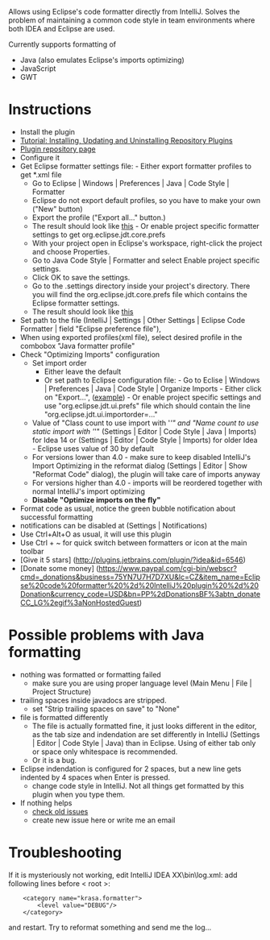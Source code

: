 Allows using Eclipse's code formatter directly from IntelliJ. Solves the problem of maintaining a common code style in team environments where both IDEA and Eclipse are used.

Currently supports formatting of 
 - Java (also emulates Eclipse's imports optimizing)
 - JavaScript 
 - GWT



# Instructions #
-  Install the plugin
  - [Tutorial: Installing, Updating and Uninstalling Repository Plugins](http://www.jetbrains.com/idea/webhelp/installing-updating-and-uninstalling-repository-plugins.html)
  - [Plugin repository page](http://plugins.jetbrains.com/plugin/?idea&id=6546)		
-  Configure it
  -  Get Eclipse formatter settings file: 
  	- Either export formatter profiles to get *.xml file
  	  - Go to Eclipse | Windows | Preferences | Java | Code Style | Formatter
  	  - Eclipse do not export default profiles, so you have to make your own ("New" button)
  	  - Export the profile ("Export all..." button.)
  	  - The result should look like [this](http://code.google.com/p/eclipse-code-formatter-intellij-plugin/source/browse/EclipseFormatter/test/resources/format.xml)
	- Or enable project specific formatter settings to get org.eclipse.jdt.core.prefs
  	  - With your project open in Eclipse's workspace, right-click the project and choose Properties.
  	  - Go to Java Code Style | Formatter and select Enable project specific settings.
  	  - Click OK to save the settings.
  	  - Go to the .settings directory inside your project's directory. There you will find the org.eclipse.jdt.core.prefs file which contains the Eclipse formatter settings.
  	  - The result should look like [this](http://code.google.com/p/eclipse-code-formatter-intellij-plugin/source/browse/EclipseFormatter/test/resources/org.eclipse.jdt.core.prefs) 
  - Set path to the file (IntelliJ | Settings | Other Settings | Eclipse Code Formatter | field "Eclipse preference file"), 
  - When using exported profiles(xml file), select desired profile in the combobox "Java formatter profile"
  - Check "Optimizing Imports" configuration
  	- Set import order
  	  - Either leave the default
  	  - Or set path to Eclipse configuration file:
    		-  Go to Eclise | Windows | Preferences | Java | Code Style | Organize Imports
    			- Either click on "Export...", ([example](https://github.com/krasa/EclipseCodeFormatter/blob/master/test/resources/bcjur2.importorder))
    			- Or enable project specific settings and use "org.eclipse.jdt.ui.prefs" file which should contain the line "org.eclipse.jdt.ui.importorder=..."
  	- Value of "Class count to use import with '*'" and "Name count to use static import with '*'" (Settings |  Editor | Code Style | Java | Imports) for Idea 14 or (Settings |  Editor | Code Style | Imports) for older Idea - Eclipse uses value of 30 by default
  	- For versions lower than 4.0 - make sure to keep disabled IntelliJ's Import Optimizing in the reformat dialog (Settings | Editor | Show "Reformat Code" dialog), the plugin will take care of imports anyway
  	- For versions higher than 4.0 - imports will be reordered together with normal IntelliJ's import optimizing
  	- **Disable "Optimize imports on the fly"**
-  Format code as usual, notice the green bubble notification about successful formatting 
  -  notifications can be disabled at (Settings | Notifications)
- Use Ctrl+Alt+O as usual, it will use this plugin
- Use Ctrl + ~ for quick switch between formatters or icon at the main toolbar
- [Give it 5 stars] (http://plugins.jetbrains.com/plugin/?idea&id=6546)
- [Donate some money] (https://www.paypal.com/cgi-bin/webscr?cmd=_donations&business=75YN7U7H7D7XU&lc=CZ&item_name=Eclipse%20code%20formatter%20%2d%20IntelliJ%20plugin%20%2d%20Donation&currency_code=USD&bn=PP%2dDonationsBF%3abtn_donateCC_LG%2egif%3aNonHostedGuest)



# Possible problems with Java formatting #
- nothing was formatted or formatting failed 
  - make sure you are using proper language level (Main Menu | File | Project Structure) 
- trailing spaces inside javadocs are stripped.  
  - set "Strip trailing spaces on save" to "None" 
- file is formatted differently
  - The file is actually formatted fine, it just looks different in the editor, as the tab size and indendation are  set differently in IntelliJ (Settings | Editor | Code Style | Java) than in Eclipse. Using of either tab only or space only whitespace is recommended.
  - Or it is a bug.
- Eclipse indendation is configured for 2 spaces, but a new line gets indented by 4 spaces when Enter is pressed.
  - change code style in IntelliJ. Not all things get formatted by this plugin when you type them.
- If nothing helps
  - [check old issues](https://code.google.com/p/eclipse-code-formatter-intellij-plugin/issues/list)
  - create new issue here or write me an email


# Troubleshooting #
If it is mysteriously not working, edit IntelliJ IDEA XX\bin\log.xml:
add following lines before < root >:
```
	<category name="krasa.formatter">
		<level value="DEBUG"/>
	</category>
````
and restart. Try to reformat something and send me the log...
